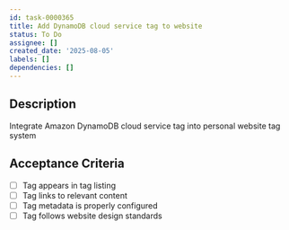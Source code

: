 ```yaml
---
id: task-0000365
title: Add DynamoDB cloud service tag to website
status: To Do
assignee: []
created_date: '2025-08-05'
labels: []
dependencies: []
---
```


## Description

Integrate Amazon DynamoDB cloud service tag into personal website tag system

## Acceptance Criteria

- [ ] Tag appears in tag listing
- [ ] Tag links to relevant content
- [ ] Tag metadata is properly configured
- [ ] Tag follows website design standards
